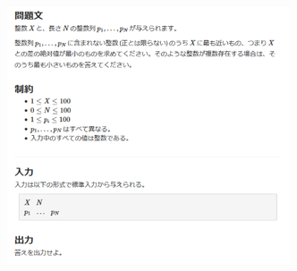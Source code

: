 ![question](https://github.com/kimura-12/AtCoder_Training/blob/master/AtCoder_Beginner_Contest/ABC170/C.Forbidden_List/question.png)
